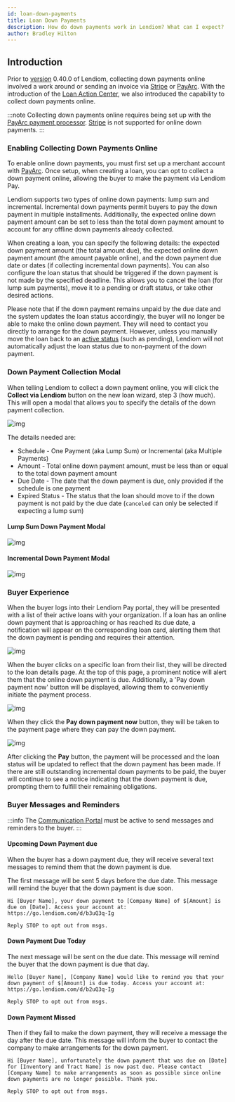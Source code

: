 ```yaml
---
id: loan-down-payments
title: Loan Down Payments
description: How do down payments work in Lendiom? What can I expect?
author: Bradley Hilton
---
```


## Introduction
Prior to [version](../faq.md#check-version) 0.40.0 of Lendiom, collecting down payments online involved a work around or sending an invoice via [Stripe](../payment-processing/stripe.md) or [PayArc](../payment-processing/payarc.md). With the introduction of the [Loan Action Center](./loan-action-center.md), we also introduced the capability to collect down payments online.

:::note
Collecting down payments online requires being set up with the [PayArc payment processor](../payment-processing/payarc.md). [Stripe](../payment-processing/stripe.md) is not supported for online down payments.
:::

### Enabling Collecting Down Payments Online
To enable online down payments, you must first set up a merchant account with [PayArc](../payment-processing/payarc.md). Once setup, when creating a loan, you can opt to collect a down payment online, allowing the buyer to make the payment via Lendiom Pay.

Lendiom supports two types of online down payments: lump sum and incremental. Incremental down payments permit buyers to pay the down payment in multiple installments. Additionally, the expected online down payment amount can be set to less than the total down payment amount to account for any offline down payments already collected.

When creating a loan, you can specify the following details: the expected down payment amount (the total amount due), the expected online down payment amount (the amount payable online), and the down payment due date or dates (if collecting incremental down payments). You can also configure the loan status that should be triggered if the down payment is not made by the specified deadline. This allows you to cancel the loan (for lump sum payments), move it to a pending or draft status, or take other desired actions.

Please note that if the down payment remains unpaid by the due date and the system updates the loan status accordingly, the buyer will no longer be able to make the online down payment. They will need to contact you directly to arrange for the down payment. However, unless you manually move the loan back to an [active status](./loan-status.md#active-statuses) (such as pending), Lendiom will not automatically adjust the loan status due to non-payment of the down payment.

### Down Payment Collection Modal
When telling Lendiom to collect a down payment online, you will click the **Collect via Lendiom** button on the new loan wizard, step 3 (how much). This will open a modal that allows you to specify the details of the down payment collection.

![img](../../../static/img/docs/app/how-it-works/loan-down-payments/button.png)

The details needed are:
* Schedule - One Payment (aka Lump Sum) or Incremental (aka Multiple Payments)
* Amount - Total online down payment amount, must be less than or equal to the total down payment amount
* Due Date - The date that the down payment is due, only provided if the schedule is one payment
* Expired Status - The status that the loan should move to if the down payment is not paid by the due date (`canceled` can only be selected if expecting a lump sum)

#### Lump Sum Down Payment Modal
![img](../../../static/img/docs/app/how-it-works/loan-down-payments/down-payment-modal_lump-sum.png)

#### Incremental Down Payment Modal
![img](../../../static/img/docs/app/how-it-works/loan-down-payments/down-payment-modal_incremental.png)


### Buyer Experience
When the buyer logs into their Lendiom Pay portal, they will be presented with a list of their active loans with your organization.
If a loan has an online down payment that is approaching or has reached its due date, a notification will appear on the corresponding loan card,
alerting them that the down payment is pending and requires their attention.

![img](../../../static/img/docs/app/how-it-works/loan-down-payments/buyer-loan-list.png)

When the buyer clicks on a specific loan from their list, they will be directed to the loan details page.
At the top of this page, a prominent notice will alert them that the online down payment is due.
Additionally, a 'Pay down payment now' button will be displayed, allowing them to conveniently initiate the payment process.

![img](../../../static/img/docs/app/how-it-works/loan-down-payments/buyer-loan-details.png)

When they click the **Pay down payment now** button, they will be taken to the payment page where they can pay the down payment.

![img](../../../static/img/docs/app/how-it-works/loan-down-payments/buyer-payment-page.png)

After clicking the **Pay** button, the payment will be processed and the loan status will be updated to reflect that the down payment has been made.
If there are still outstanding incremental down payments to be paid, the buyer will continue to see a notice indicating that the down payment is due, prompting them to fulfill their remaining obligations.

### Buyer Messages and Reminders

:::info
The [Communication Portal](../communication.md) must be active to send messages and reminders to the buyer.
:::

#### Upcoming Down Payment due

When the buyer has a down payment due, they will receive several text messages to remind them that the down payment is due.

The first message will be sent 5 days before the due date. This message will remind the buyer that the down payment is due soon.

```plaintext
Hi [Buyer Name], your down payment to [Company Name] of $[Amount] is due on [Date]. Access your account at: https://go.lendiom.com/d/b3uQ3q-Ig

Reply STOP to opt out from msgs.
```


#### Down Payment Due Today
The next message will be sent on the due date. This message will remind the buyer that the down payment is due that day.

```plaintext
Hello [Buyer Name], [Company Name] would like to remind you that your down payment of $[Amount] is due today. Access your account at: https://go.lendiom.com/d/b2uQ3q-Ig

Reply STOP to opt out from msgs.
```

#### Down Payment Missed
Then if they fail to make the down payment, they will receive a message the day after the due date. This message will inform the buyer to contact the company to make arrangements for the down payment.

```plaintext
Hi [Buyer Name], unfortunately the down payment that was due on [Date] for [Inventory and Tract Name] is now past due. Please contact [Company Name] to make arrangements as soon as possible since online down payments are no longer possible. Thank you.

Reply STOP to opt out from msgs.
```
